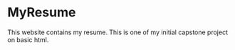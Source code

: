 # MyResume
This website contains my resume. This is one of my initial capstone project on basic html.
